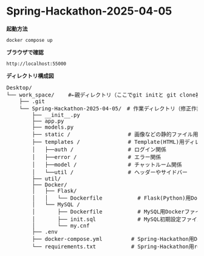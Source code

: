 # Spring-Hackathon-2025-04-05

**起動方法**
```
docker compose up
```

**ブラウザで確認**
```
http://localhost:55000
```

**ディレクトリ構成図**
<pre>
Desktop/
└── work_space/ 　　#←親ディレクトリ（ここでgit initと git clone初回のみ）
    ├── .git
    └── Spring-Hackathon-2025-04-05/　# 作業ディレクトリ（修正作業やpushを行う）
        ├── __init__.py
        ├── app.py
        ├── models.py
        ├── static /                  # 画像などの静的ファイル用ディレクトリ
        ├── templates /               # Template(HTML)用ディレクトリ
        │   ├──auth /                 # ログイン関係
        │   ├──error /                # エラー関係
        │   ├──model /                # チャットルーム関係
        │   └──util /                 # ヘッダーやサイドバー
        ├── util/                     
        ├── Docker/
        │   ├── Flask/
        │   │   └── Dockerfile           # Flask(Python)用Dockerファイル
        │   └── MySQL /
        │       ├── Dockerfile           # MySQL用Dockerファイル
        │       ├── init.sql             # MySQL初期設定ファイル
        │       └── my.cnf
        ├── .env
        ├── docker-compose.yml         # Spring-Hackathon用Docker-composeファイル
        └── requirements.txt           # Spring-Hackathon用requirements.txt
</pre>
